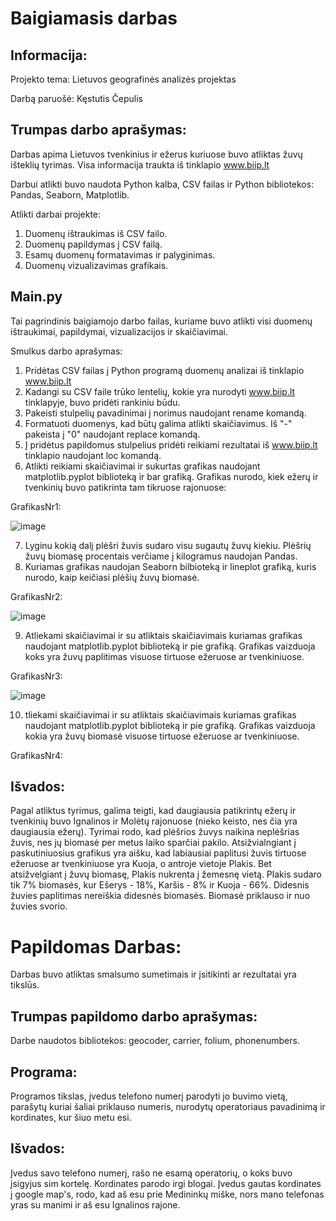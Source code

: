 # Baigiamasis darbas

## Informacija:
Projekto tema: Lietuvos geografinės analizės projektas

Darbą paruošė: Kęstutis Čepulis
## Trumpas darbo aprašymas:

Darbas apima Lietuvos tvenkinius ir ežerus kuriuose buvo atliktas žuvų išteklių tyrimas. Visa informacija traukta iš tinklapio www.biip.lt

Darbui atlikti buvo naudota Python kalba, CSV failas ir Python bibliotekos: Pandas, Seaborn, Matplotlib.

Atlikti darbai projekte:
1. Duomenų ištraukimas iš CSV failo.
2. Duomenų papildymas į CSV failą.
3. Esamų duomenų formatavimas ir palyginimas.
4. Duomenų vizualizavimas grafikais.

## Main.py

Tai pagrindinis baigiamojo darbo failas, kuriame buvo atlikti visi duomenų ištraukimai, papildymai, vizualizacijos ir skaičiavimai.

Smulkus darbo aprašymas:
1. Pridėtas CSV failas į Python programą duomenų analizai iš tinklapio www.biip.lt
2. Kadangi su CSV faile trūko lentelių, kokie yra nurodyti www.biip.lt tinklapyje, buvo pridėti rankiniu būdu.
3. Pakeisti stulpelių pavadinimai į norimus naudojant rename komandą.
4. Formatuoti duomenys, kad būtų galima atlikti skaičiavimus. Iš "-" pakeista į "0" naudojant replace komandą.
5. Į pridėtus papildomus stulpelius pridėti reikiami rezultatai iš www.biip.lt tinklapio naudojant loc komandą.
6. Atlikti reikiami skaičiavimai ir sukurtas grafikas naudojant matplotlib.pyplot biblioteką ir bar grafiką. Grafikas nurodo, kiek ežerų ir tvenkinių buvo patikrinta tam tikruose rajonuose:

GrafikasNr1:

![image](https://github.com/VerCyd/Final_Project/assets/144364760/6e8f46bc-ab0a-44e4-bf54-5a020c2fb7fe)

7. Lyginu kokią dalį plėšri žuvis sudaro visu sugautų žuvų kiekiu. Plėšrių žuvų biomasę procentais verčiame į kilogramus naudojan Pandas.
8. Kuriamas grafikas naudojan Seaborn bilbioteką ir lineplot grafiką, kuris nurodo, kaip keičiasi plėšių žuvų biomasė.

GrafikasNr2:

![image](https://github.com/VerCyd/Final_Project/assets/144364760/d7fadf9c-51ac-44b9-8c33-1f159a290bf5)

9. Atliekami skaičiavimai ir su atliktais skaičiavimais kuriamas grafikas naudojant matplotlib.pyplot biblioteką ir pie grafiką. Grafikas vaizduoja koks yra žuvų paplitimas visuose tirtuose ežeruose ar tvenkiniuose.

GrafikasNr3:

![image](https://github.com/VerCyd/Final_Project/assets/144364760/de8af25c-e2bb-4743-8ad7-34631b415035)


10. tliekami skaičiavimai ir su atliktais skaičiavimais kuriamas grafikas naudojant matplotlib.pyplot biblioteką ir pie grafiką. Grafikas vaizduoja kokia yra žuvų biomasė visuose tirtuose ežeruose ar tvenkiniuose.

GrafikasNr4:


## Išvados:
Pagal atliktus tyrimus, galima teigti, kad daugiausia patikrintų ežerų ir tvenkinių buvo Ignalinos ir Molėtų rajonuose (nieko keisto, nes čia yra daugiausia ežerų).
Tyrimai rodo, kad plėšrios žuvys naikina neplėšrias žuvis, nes jų biomasė per metus laiko sparčiai pakilo. 
Atsižvialngiant į paskutiniuosius grafikus yra aišku, kad labiausiai paplitusi žuvis tirtuose ežeruose ar tvenkiniuose yra Kuoja, o antroje vietoje Plakis. Bet atsižvelgiant į žuvų biomasę, Plakis nukrenta į žemesnę vietą. Plakis sudaro tik 7% biomasės, kur Ešerys - 18%, Karšis - 8% ir Kuoja - 66%. Didesnis žuvies paplitimas nereiškia didesnės biomasės. Biomasė priklauso ir nuo žuvies svorio. 


# Papildomas Darbas:
Darbas buvo atliktas smalsumo sumetimais ir įsitikinti ar rezultatai yra tikslūs.

## Trumpas papildomo darbo aprašymas:
Darbe naudotos bibliotekos: geocoder, carrier, folium, phonenumbers.


## Programa:
Programos tikslas, įvedus telefono numerį parodyti jo buvimo vietą, parašytų kuriai šaliai priklauso numeris, nurodytų operatoriaus pavadinimą ir kordinates, kur šiuo metu esi. 

## Išvados:

Įvedus savo telefono numerį, rašo ne esamą operatorių, o koks buvo įsigyjus sim kortelę. Kordinates parodo irgi blogai. Įvedus gautas kordinates į google map's, rodo, kad aš esu prie Medininkų miške, nors mano telefonas yras su manimi ir aš esu Ignalinos rajone. 




